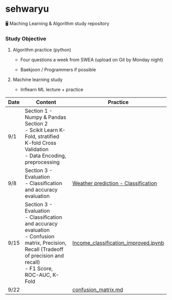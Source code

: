 # sehwaryu

🖥 Maching Learning & Algorithm study repository



### Study Objective

1. Algorithm practice (python)

   - Four questions a week from SWEA (upload on Git by Monday night)

   - Baekjoon / Programmers if possible

2. Machine learning study 

   - Inflearn ML lecture + practice



| Date | Content                                                      | Practice                                                     |
| ---- | ------------------------------------------------------------ | ------------------------------------------------------------ |
| 9/1  | Section 1 - Numpy & Pandas <br />Section 2 <br />- Scikit Learn K-Fold, stratified K-fold Cross Validation<br />- Data Encoding, preprocessing |                                                              |
| 9/8  | Section 3 - Evaluation <br />- Classification and accuracy evaluation <br /> | [Weather prediction - Classification](https://github.com/datasci-study/sehwaryu/blob/master/Machine_learning/W3_weather_prediction.ipynb) |
| 9/15 | Section 3 - Evaluation <br />- Classification and accuracy evaluation <br />- Confusion matrix, Precision, Recall (Tradeoff of precision and recall)<br />- F1 Score, ROC-AUC, K-Fold | [Income_classification_improved.ipynb](https://github.com/datasci-study/sehwaryu/blob/master/Machine_learning/W4_income_classification_improved.ipynb) |
| 9/22 |                                                              | [confusion_matrix.md](https://github.com/datasci-study/sehwaryu/blob/master/Machine_learning/confusion_matrix.md) |

